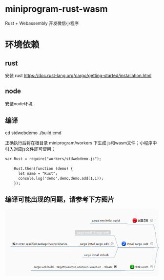 # miniprogram-rust-wasm

Rust + Webassembly 开发微信小程序

# 环境依赖
## rust
安装 rust 
    https://doc.rust-lang.org/cargo/getting-started/installation.html
## node
 安装node环境
 
## 编译

cd stdwebdemo
./build.cmd

正确执行后将在根目录 miniprogram/workers 下生成 js和wasm文件；小程序中引入对应js文件即可使用；
````angular2html
var Rust = require("workers/stdwebdemo.js");

    Rust.then(function (demo) {
      let name = "Rust";
      console.log('demo',demo,demo.add(1,1));
    });
````

## 编译可能出现的问题，请参考下方图片
![链接](./rust.png)

